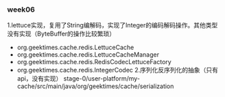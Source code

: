 ### week06
1.lettuce实现，复用了String编解码，实现了Integer的编码解码操作。其他类型没有实现（ByteBuffer的操作比较繁琐）
- org.geektimes.cache.redis.LettuceCache
- org.geektimes.cache.redis.LettuceCacheManager
- org.geektimes.cache.redis.RedisCodecLettuceFactory
- org.geektimes.cache.redis.IntegerCodec 
2.序列化反序列化的抽象（只有api，没有实现） 
stage-0/user-platform/my-cache/src/main/java/org/geektimes/cache/serialization

